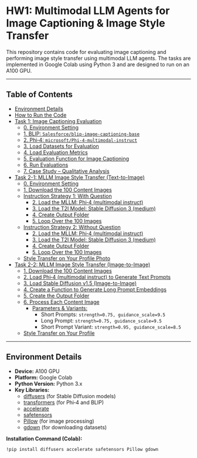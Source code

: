 # HW1: Multimodal LLM Agents for Image Captioning & Image Style Transfer

This repository contains code for evaluating image captioning and performing image style transfer using multimodal LLM agents. The tasks are implemented in Google Colab using Python 3 and are designed to run on an A100 GPU.

---

## Table of Contents

- [Environment Details](#environment-details)
- [How to Run the Code](#how-to-run-the-code)
- [Task 1: Image Captioning Evaluation](#task-1-image-captioning-evaluation)
  - [0. Environment Setting](#0-environment-setting)
  - [1. BLIP: `Salesforce/blip-image-captioning-base`](#1-blip-salesforceblip-image-captioning-base)
  - [2. Phi‑4: `microsoft/Phi-4-multimodal-instruct`](#2-phi-4-microsoftphi-4-multimodal-instruct)
  - [3. Load Datasets for Evaluation](#3-load-datasets-for-evaluation)
  - [4. Load Evaluation Metrics](#4-load-evaluation-metrics)
  - [5. Evaluation Function for Image Captioning](#5-evaluation-function-for-image-captioning)
  - [6. Run Evaluations](#6-run-evaluations)
  - [7. Case Study – Qualitative Analysis](#7-case-study–-qualitative-analysis-of-interesting-samples)
- [Task 2-1: MLLM Image Style Transfer (Text-to-Image)](#task-2-1-mllm-image-style-transfer-text-to-image)
  - [0. Environment Setting](#0-environment-setting-1)
  - [1. Download the 100 Content Images](#1-download-the-100-content-images)
  - [Instruction Strategy 1: With Question](#instruction-strategy-1-with-question)
    - [2. Load the MLLM: Phi‑4 (multimodal instruct)](#2-load-the-mllm-phi-4-multimodal-instruct)
    - [3. Load the T2I Model: Stable Diffusion 3 (medium)](#3-load-the-t2i-model-stable-diffusion-3-medium)
    - [4. Create Output Folder](#4-create-output-folder)
    - [5. Loop Over the 100 Images](#5-loop-over-the-100-images)
  - [Instruction Strategy 2: Without Question](#instruction-strategy-2-without-question)
    - [2. Load the MLLM: Phi‑4 (multimodal instruct)](#2-load-the-mllm-phi-4-multimodal-instruct-1)
    - [3. Load the T2I Model: Stable Diffusion 3 (medium)](#3-load-the-t2i-model-stable-diffusion-3-medium-1)
    - [4. Create Output Folder](#4-create-output-folder-1)
    - [5. Loop Over the 100 Images](#5-loop-over-the-100-images-1)
  - [Style Transfer on Your Profile Photo](#style-transfer-on-your-profile-photo)
- [Task 2-2: MLLM Image Style Transfer (Image-to-Image)](#task-2-2-mllm-image-style-transfer-image-to-image)
  - [1. Download the 100 Content Images](#1-download-the-100-content-images-1)
  - [2. Load Phi‑4 (multimodal instruct) to Generate Text Prompts](#2-load-phi-4-multimodal-instruct-to-generate-text-prompts)
  - [3. Load Stable Diffusion v1.5 (Image-to-Image)](#3-load-stable-diffusion-v15-image-to-image)
  - [4. Create a Function to Generate Long Prompt Embeddings](#4-create-a-function-to-generate-long-prompt-embeddings)
  - [5. Create the Output Folder](#5-create-the-output-folder)
  - [6. Process Each Content Image](#6-process-each-content-image)
    - [Parameters & Variants:](#parameters--variants)
      - Short Prompts: `strength=0.75, guidance_scale=9.5`
      - Long Prompt: `strength=0.75, guidance_scale=9.5`
      - Short Prompt Variant: `strength=0.95, guidance_scale=8.5`
  - [Style Transfer on Your Profile](#style-transfer-on-your-profile)

---

## Environment Details

- **Device:** A100 GPU  
- **Platform:** Google Colab  
- **Python Version:** Python 3.x  
- **Key Libraries:**
  - [diffusers](https://github.com/huggingface/diffusers) (for Stable Diffusion models)
  - [transformers](https://github.com/huggingface/transformers) (for Phi‑4 and BLIP)
  - [accelerate](https://github.com/huggingface/accelerate)
  - [safetensors](https://github.com/huggingface/safetensors)
  - [Pillow](https://python-pillow.org/) (for image processing)
  - [gdown](https://github.com/wkentaro/gdown) (for downloading datasets)

**Installation Command (Colab):**

```bash
!pip install diffusers accelerate safetensors Pillow gdown
